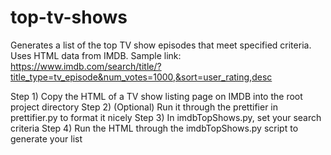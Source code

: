 # top-tv-shows
Generates a list of the top TV show episodes that meet specified criteria. 
Uses HTML data from IMDB. Sample link: https://www.imdb.com/search/title/?title_type=tv_episode&num_votes=1000,&sort=user_rating,desc

Step 1) Copy the HTML of a TV show listing page on IMDB into the root project directory
Step 2) (Optional) Run it through the prettifier in prettifier.py to format it nicely
Step 3) In imdbTopShows.py, set your search criteria
Step 4) Run the HTML through the imdbTopShows.py script to generate your list
